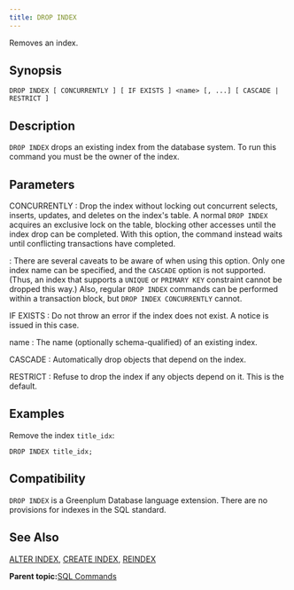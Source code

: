 ```yaml
---
title: DROP INDEX 
---
```


Removes an index.

## <a id="section2"></a>Synopsis 

``` {#sql_command_synopsis}
DROP INDEX [ CONCURRENTLY ] [ IF EXISTS ] <name> [, ...] [ CASCADE | RESTRICT ]
```

## <a id="section3"></a>Description 

`DROP INDEX` drops an existing index from the database system. To run this command you must be the owner of the index.

## <a id="section4"></a>Parameters 

CONCURRENTLY
:   Drop the index without locking out concurrent selects, inserts, updates, and deletes on the index's table. A normal `DROP INDEX` acquires an exclusive lock on the table, blocking other accesses until the index drop can be completed. With this option, the command instead waits until conflicting transactions have completed.

:   There are several caveats to be aware of when using this option. Only one index name can be specified, and the `CASCADE` option is not supported. \(Thus, an index that supports a `UNIQUE` or `PRIMARY KEY` constraint cannot be dropped this way.\) Also, regular `DROP INDEX` commands can be performed within a transaction block, but `DROP INDEX CONCURRENTLY` cannot.

IF EXISTS
:   Do not throw an error if the index does not exist. A notice is issued in this case.

name
:   The name \(optionally schema-qualified\) of an existing index.

CASCADE
:   Automatically drop objects that depend on the index.

RESTRICT
:   Refuse to drop the index if any objects depend on it. This is the default.

## <a id="section5"></a>Examples 

Remove the index `title_idx`:

```
DROP INDEX title_idx;
```

## <a id="section6"></a>Compatibility 

`DROP INDEX` is a Greenplum Database language extension. There are no provisions for indexes in the SQL standard.

## <a id="section7"></a>See Also 

[ALTER INDEX](ALTER_INDEX.html), [CREATE INDEX](CREATE_INDEX.html), [REINDEX](REINDEX.html)

**Parent topic:**[SQL Commands](../sql_commands/sql_ref.html)

